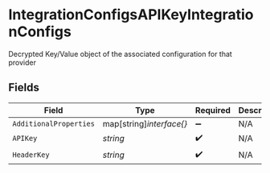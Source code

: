 # IntegrationConfigsAPIKeyIntegrationConfigs

Decrypted Key/Value object of the associated configuration for that provider


## Fields

| Field                    | Type                     | Required                 | Description              |
| ------------------------ | ------------------------ | ------------------------ | ------------------------ |
| `AdditionalProperties`   | map[string]*interface{}* | :heavy_minus_sign:       | N/A                      |
| `APIKey`                 | *string*                 | :heavy_check_mark:       | N/A                      |
| `HeaderKey`              | *string*                 | :heavy_check_mark:       | N/A                      |